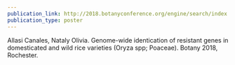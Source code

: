 ```yaml
---
publication_link: http://2018.botanyconference.org/engine/search/index.php?func=detail&aid=114
publication_type: poster
---
```

Allasi Canales, Nataly Olivia. Genome-wide identication of resistant genes in domesticated and wild rice varieties (Oryza spp; Poaceae). Botany 2018, Rochester.